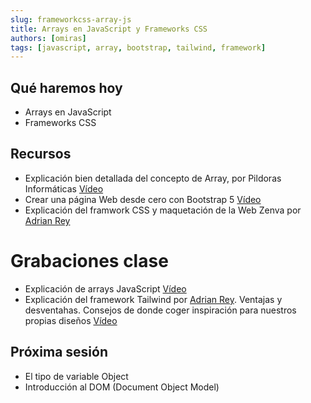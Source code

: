 ```yaml
---
slug: frameworkcss-array-js
title: Arrays en JavaScript y Frameworks CSS
authors: [omiras]
tags: [javascript, array, bootstrap, tailwind, framework]
---
```


## Qué haremos hoy

- Arrays en JavaScript
- Frameworks CSS

## Recursos

- Explicación bien detallada del concepto de Array, por Pildoras Informáticas [Vídeo](https://www.youtube.com/watch?v=hTeFMke6F6Q)
- Crear una página Web desde cero con Bootstrap 5 [Vídeo](https://www.youtube.com/watch?v=4sosXZsdy-s)
- Explicación del framwork CSS y maquetación de la Web Zenva por [Adrian Rey](https://github.com/arlomba/altia-tailwindcss)

# Grabaciones clase

- Explicación de arrays JavaScript [Vídeo](https://youtu.be/7yl7WbwFoO0)
- Explicación del framework Tailwind por [Adrian Rey](https://github.com/arlomba). Ventajas y desventahas. Consejos de donde coger inspiración para nuestros propias diseños [Vídeo](https://www.youtube.com/watch?v=ACKNKYFWkVs)

## Próxima sesión

- El tipo de variable Object
- Introducción al DOM (Document Object Model)
